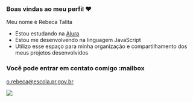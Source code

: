 ### Boas vindas ao meu perfil ❤️

Meu nome é Rebeca Talita

- Estou estudando na [Alura](https://www.alura.com.br)
- Estou me desenvolvendo na linguagem JavaScript
- Utilizo esse espaço para minha organização e compartilhamento dos meus projetos desenvolvidos

### Você pode entrar em contato comigo :mailbox

o.rebeca@escola.pr.gov.br

![](https://media1.tenor.com/m/JY34bbD4qF4AAAAC/mc-daniel.gif)


